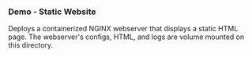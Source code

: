 ### Demo - Static Website
Deploys a containerized NGINX webserver that displays a static HTML page. The webserver's configs,
HTML, and logs are volume mounted on this directory.
